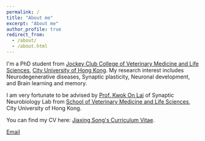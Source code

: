 ```yaml
---
permalink: /
title: "About me"
excerpt: "About me"
author_profile: true
redirect_from: 
  - /about/
  - /about.html
---
```

I'm a PhD student from [Jockey Club College of Veterinary Medicine and Life Sciences](https://www.cityu.edu.hk/academic/colleges-schools-and-departments#directories-4), [City University of Hong Kong]([https://www.pku.edu.cn/](https://www.cityu.edu.hk/)). My research interest includes Neurodegenerative diseases, Synaptic plasticity, Neuronal development, and Brain learning and memory.

I am very fortunate to be advised by [Prof. Kwok On Lai]([https://www.XXX.com/](https://www.cityu.edu.hk/neuro/kwokonlai.htm)) of Synaptic Neurobiology Lab from [School of Veterinary Medicine and Life Sciences](https://www.cityu.edu.hk/academic/colleges-schools-and-departments#directories-4), City University of Hong Kong.

You can find my CV here: [Jiaxing Song's Curriculum Vitae](../assets/Curriculum_Vitae.pdf).

[Email](mailto:jiaxingsong1998@gmail.com)

